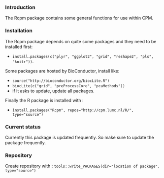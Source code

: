 ### Introduction

The Rcpm package contains some general functions for use within CPM.

### Installation

The Rcpm package depends on quite some packages and they need to be installed first:

* `install.packages(c("plyr", "ggplot2", "grid", "reshape2", "pls", "knitr"))`.

Some packages are hosted by BioConductor, install like:

* `source("http://bioconductor.org/biocLite.R")`
* `biocLite(c("grid", "preProcessCore", "pcaMethods"))`
* if it asks to update, update all packages.

Finally the R package is installed with :

* `install.packages("Rcpm", repos="http://cpm.lumc.nl/R/", type="source")`


### Current status

Currently this package is updated frequently. So make sure to update the package frequently.

### Repository

Create repository with : `tools::write_PACKAGES(dir="location of package", type="source")`